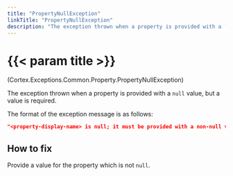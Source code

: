 ```yaml
---
title: "PropertyNullException"
linkTitle: "PropertyNullException"
description: "The exception thrown when a property is provided with a `null` value, but a value is required."
---
```


# {{< param title >}}

<p class="namespace">(Cortex.Exceptions.Common.Property.PropertyNullException)</p>

The exception thrown when a property is provided with a `null` value, but a value is required.

The format of the exception message is as follows:  

```json
"<property-display-name> is null; it must be provided with a non-null value"
```

## How to fix

Provide a value for the property which is not `null`.
